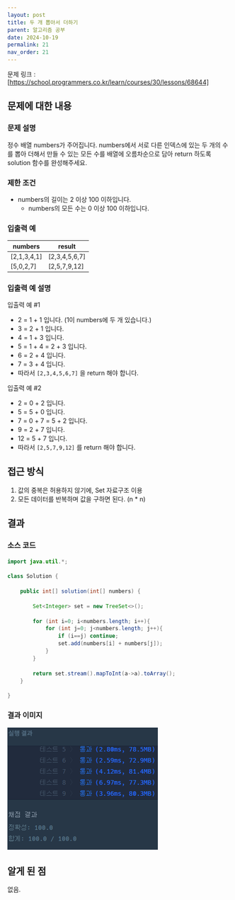 ```yaml
---
layout: post
title: 두 개 뽑아서 더하기
parent: 알고리즘 공부
date: 2024-10-19
permalink: 21
nav_order: 21
---
```


문제 링크 : [https://school.programmers.co.kr/learn/courses/30/lessons/68644]

## 문제에 대한 내용

### 문제 설명

정수 배열 numbers가 주어집니다. numbers에서 서로 다른 인덱스에 있는 두 개의 수를 뽑아 더해서 만들 수 있는 모든 수를 배열에 오름차순으로 담아 return 하도록 solution 함수를 완성해주세요.

### 제한 조건

- numbers의 길이는 2 이상 100 이하입니다.
  - numbers의 모든 수는 0 이상 100 이하입니다.

### 입출력 예

| numbers     | result        |
| ----------- | ------------- |
| [2,1,3,4,1] | [2,3,4,5,6,7] |
| [5,0,2,7]   | [2,5,7,9,12]  |

### 입출력 예 설명

입출력 예 #1

- 2 = 1 + 1 입니다. (1이 numbers에 두 개 있습니다.)
- 3 = 2 + 1 입니다.
- 4 = 1 + 3 입니다.
- 5 = 1 + 4 = 2 + 3 입니다.
- 6 = 2 + 4 입니다.
- 7 = 3 + 4 입니다.
- 따라서 `[2,3,4,5,6,7]` 을 return 해야 합니다.

입출력 예 #2

- 2 = 0 + 2 입니다.
- 5 = 5 + 0 입니다.
- 7 = 0 + 7 = 5 + 2 입니다.
- 9 = 2 + 7 입니다.
- 12 = 5 + 7 입니다.
- 따라서 `[2,5,7,9,12]` 를 return 해야 합니다.

## 접근 방식

1. 값의 중복은 허용하지 않기에, Set 자료구조 이용
2. 모든 데이터를 반복하며 값을 구하면 된다. (n \* n)

## 결과

### 소스 코드

```java
import java.util.*;

class Solution {

    public int[] solution(int[] numbers) {

        Set<Integer> set = new TreeSet<>();

        for (int i=0; i<numbers.length; i++){
            for (int j=0; j<numbers.length; j++){
                if (i==j) continue;
                set.add(numbers[i] + numbers[j]);
            }
        }

        return set.stream().mapToInt(a->a).toArray();
    }

}
```

### 결과 이미지

![alt text](/공부/알고리즘-공부/image-31.png)

## 알게 된 점

없음.

[https://school.programmers.co.kr/learn/courses/30/lessons/68644]: https://school.programmers.co.kr/learn/courses/30/lessons/68644

